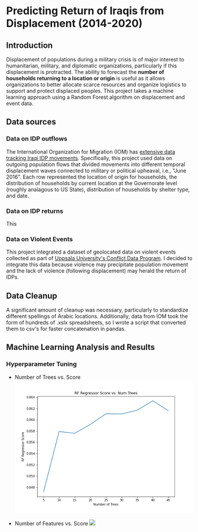 # Predicting Return of Iraqis from Displacement (2014-2020)

## Introduction

Displacement of populations during a military crisis is of major interest to humanitarian, military, and diplomatic organizations, particularly if this displacement is protracted. The ability to forecast the **number of households returning to a location or origin**  is useful as it allows organizations to better allocate scarce resources and organize logistics to support and protect displaced peoples. This project takes a machine learning approach using a Random Forest algorithm on displacement and event data. 

## Data sources

### Data on IDP outflows
The International Organization for Migration (IOM) has [extensive data tracking Iraqi IDP movements](http://iraqdtm.iom.int/). Specifically, this project used data on outgoing population flows that divided movements into different temporal displacement waves connected to military or political upheaval, i.e., "June 2016". Each row represented the location of origin for households, the distribution of households by current location at the Governorate level (roughly analagous to US State), distribution of households by shelter type, and date. 

### Data on IDP returns
This 


### Data on Violent Events
This project integrated a dataset of geolocated data on violent events collected as part of [Uppsala University's Conflict Data Program](https://ucdp.uu.se/country/645). I decided to integrate this data because violence may precipitate population movement and the lack of violence (following displacement) may herald the return of IDPs. 

## Data Cleanup
A significant amount of cleanup was necessary, particularly to standardize different spellings of Arabic locations. Additionally, data from IOM took the form of hundreds of .xslx spreadsheets, so I wrote a script that converted them to csv's for faster concatenation in pandas. 

## Machine Learning Analysis and Results


### Hyperparameter Tuning

* Number of Trees vs. Score
![](images/numtrees_vs_score.png)

* Number of Features vs. Score
![](images/)
